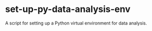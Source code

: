 # set-up-py-data-analysis-env
A script for setting up a Python virtual environment for data analysis.
